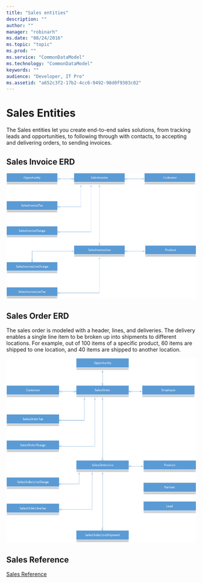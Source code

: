 ```yaml
---
title: "Sales entities"
description: ""
author: ""
manager: "robinarh"
ms.date: "08/24/2016"
ms.topic: "topic"
ms.prod: ""
ms.service: "CommonDataModel"
ms.technology: "CommonDataModel"
keywords: ""
audience: "Developer, IT Pro"
ms.assetid: "a652c3f2-17b2-4cc6-9492-98d0f9303c02"
---
```


# Sales Entities

The Sales entities let you create end-to-end sales solutions, from tracking leads and opportunities, to following through with contacts, to accepting and delivering orders, to sending invoices.

## Sales Invoice ERD

![Sales Invoice ERD](/entity-reference/media/sales-invoice.png "Sales Invoice ERD")

## Sales Order ERD

The sales order is modeled with a header, lines, and deliveries. The delivery enables a single line item to be broken up into shipments to different locations. For example, out of 100 items of a specific product, 60 items are shipped to one location, and 40 items are shipped to another location.

![Sales Order ERD](/entity-reference/media/sales-order.png "Sales Order ERD")

## Sales Reference

[Sales Reference](/entity-reference/entity-tables/sales.md "Sales Reference")
